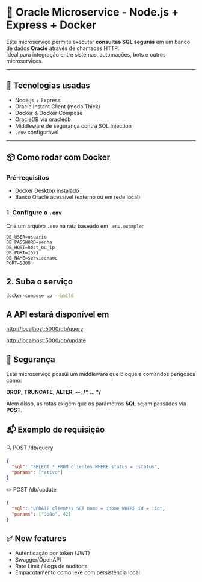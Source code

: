 # 🐳 Oracle Microservice - Node.js + Express + Docker

Este microserviço permite executar **consultas SQL seguras** em um banco de dados **Oracle** através de chamadas HTTP.  
Ideal para integração entre sistemas, automações, bots e outros microserviços.

---

## 🚀 Tecnologias usadas

- Node.js + Express
- Oracle Instant Client (modo Thick)
- Docker & Docker Compose
- OracleDB via oracledb
- Middleware de segurança contra SQL Injection
- `.env` configurável

---

## 📦 Como rodar com Docker

### Pré-requisitos

- Docker Desktop instalado
- Banco Oracle acessível (externo ou em rede local)

### 1. Configure o `.env`

Crie um arquivo `.env` na raiz baseado em `.env.example`:

```env
DB_USER=usuario
DB_PASSWORD=senha
DB_HOST=host_ou_ip
DB_PORT=1521
DB_NAME=servicename
PORT=5000
```

## 2. Suba o serviço

```bash
docker-compose up --build
```

## A API estará disponível em

<http://localhost:5000/db/query>

<http://localhost:5000/db/update>

## 🔐 Segurança

Este microserviço possui um middleware que bloqueia comandos perigosos como:

<b>DROP</b>, <b>TRUNCATE</b>, <b>ALTER</b>, <b>--</b>, <b>/* ... */</b>

Além disso, as rotas exigem que os parâmetros <b>SQL</b> sejam passados via <b>POST</b>.


## 📬 Exemplo de requisição

🔍 POST /db/query

```json
{
  "sql": "SELECT * FROM clientes WHERE status = :status",
  "params": ["ativo"]
}
```

✏️ POST /db/update

```json
{
  "sql": "UPDATE clientes SET nome = :nome WHERE id = :id",
  "params": ["João", 42]
}
```

## ✅  New features

- Autenticação por token (JWT)
- Swagger/OpenAPI
- Rate Limit / Logs de auditoria
- Empacotamento como .exe com persistência local